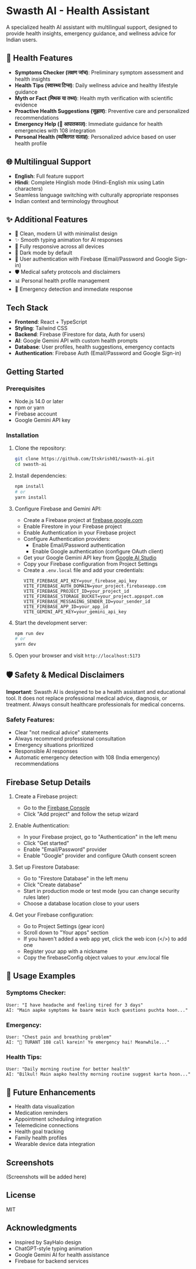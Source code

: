 # Swasth AI - Health Assistant

A specialized health AI assistant with multilingual support, designed to provide health insights, emergency guidance, and wellness advice for Indian users.

## 🏥 Health Features

- **Symptoms Checker (लक्षण जांच)**: Preliminary symptom assessment and health insights
- **Health Tips (स्वास्थ्य टिप्स)**: Daily wellness advice and healthy lifestyle guidance
- **Myth or Fact (मिथक या तथ्य)**: Health myth verification with scientific evidence
- **Proactive Health Suggestions (सुझाव)**: Preventive care and personalized recommendations
- **Emergency Help (🚨 आपातकाल)**: Immediate guidance for health emergencies with 108 integration
- **Personal Health (व्यक्तिगत सलाह)**: Personalized advice based on user health profile

## 🌐 Multilingual Support

- **English**: Full feature support
- **Hindi**: Complete Hinglish mode (Hindi-English mix using Latin characters)
- Seamless language switching with culturally appropriate responses
- Indian context and terminology throughout

## ✨ Additional Features

- 🎨 Clean, modern UI with minimalist design
- ✨ Smooth typing animation for AI responses
- 📱 Fully responsive across all devices
- 🌙 Dark mode by default
- 🔐 User authentication with Firebase (Email/Password and Google Sign-in)
- 🛡️ Medical safety protocols and disclaimers
- 📊 Personal health profile management
- 🚨 Emergency detection and immediate response

## Tech Stack

- **Frontend**: React + TypeScript
- **Styling**: Tailwind CSS
- **Backend**: Firebase (Firestore for data, Auth for users)
- **AI**: Google Gemini API with custom health prompts
- **Database**: User profiles, health suggestions, emergency contacts
- **Authentication**: Firebase Auth (Email/Password and Google Sign-in)

## Getting Started

### Prerequisites

- Node.js 14.0 or later
- npm or yarn
- Firebase account
- Google Gemini API key

### Installation

1. Clone the repository:

   ```bash
   git clone https://github.com/Itskrish01/swasth-ai.git
   cd swasth-ai
   ```

2. Install dependencies:

   ```bash
   npm install
   # or
   yarn install
   ```

3. Configure Firebase and Gemini API:

   - Create a Firebase project at [firebase.google.com](https://firebase.google.com)
   - Enable Firestore in your Firebase project
   - Enable Authentication in your Firebase project
   - Configure Authentication providers:
     - Enable Email/Password authentication
     - Enable Google authentication (configure OAuth client)
   - Get your Google Gemini API key from [Google AI Studio](https://makersuite.google.com/app/apikey)
   - Copy your Firebase configuration from Project Settings
   - Create a `.env.local` file and add your credentials:
     ```
     VITE_FIREBASE_API_KEY=your_firebase_api_key
     VITE_FIREBASE_AUTH_DOMAIN=your_project.firebaseapp.com
     VITE_FIREBASE_PROJECT_ID=your_project_id
     VITE_FIREBASE_STORAGE_BUCKET=your_project.appspot.com
     VITE_FIREBASE_MESSAGING_SENDER_ID=your_sender_id
     VITE_FIREBASE_APP_ID=your_app_id
     VITE_GEMINI_API_KEY=your_gemini_api_key
     ```

4. Start the development server:

   ```bash
   npm run dev
   # or
   yarn dev
   ```

5. Open your browser and visit `http://localhost:5173`

## 🛡️ Safety & Medical Disclaimers

**Important**: Swasth AI is designed to be a health assistant and educational tool. It does not replace professional medical advice, diagnosis, or treatment. Always consult healthcare professionals for medical concerns.

### Safety Features:
- Clear "not medical advice" statements
- Always recommend professional consultation
- Emergency situations prioritized
- Responsible AI responses
- Automatic emergency detection with 108 (India emergency) recommendations

## Firebase Setup Details

1. Create a Firebase project:

   - Go to the [Firebase Console](https://console.firebase.google.com/)
   - Click "Add project" and follow the setup wizard

2. Enable Authentication:

   - In your Firebase project, go to "Authentication" in the left menu
   - Click "Get started"
   - Enable "Email/Password" provider
   - Enable "Google" provider and configure OAuth consent screen

3. Set up Firestore Database:

   - Go to "Firestore Database" in the left menu
   - Click "Create database"
   - Start in production mode or test mode (you can change security rules later)
   - Choose a database location close to your users

4. Get your Firebase configuration:
   - Go to Project Settings (gear icon)
   - Scroll down to "Your apps" section
   - If you haven't added a web app yet, click the web icon (</>) to add one
   - Register your app with a nickname
   - Copy the firebaseConfig object values to your .env.local file

## 📱 Usage Examples

### Symptoms Checker:
```
User: "I have headache and feeling tired for 3 days"
AI: "Main aapke symptoms ke baare mein kuch questions puchta hoon..."
```

### Emergency:
```
User: "Chest pain and breathing problem"
AI: "🚨 TURANT 108 call karein! Ye emergency hai! Meanwhile..."
```

### Health Tips:
```
User: "Daily morning routine for better health"
AI: "Bilkul! Main aapko healthy morning routine suggest karta hoon..."
```

## 🔮 Future Enhancements

- Health data visualization
- Medication reminders
- Appointment scheduling integration
- Telemedicine connections
- Health goal tracking
- Family health profiles
- Wearable device data integration

## Screenshots

(Screenshots will be added here)

## License

MIT

## Acknowledgments

- Inspired by SayHalo design
- ChatGPT-style typing animation
- Google Gemini AI for health assistance
- Firebase for backend services
